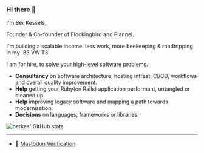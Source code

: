 ### Hi there 👋

I'm Bèr Kessels,

Founder & Co-founder of Flockingbird and Plannel. 

I'm building a scalable income: less work, more beekeeping & roadtripping in my '83 VW T3

I am for hire, to solve your high-level software problems.

* **Consultancy** on software architecture, hosting infrast, CI/CD, workflows and overall quality improvement.
* **Help** getting your Ruby(on Rails) application performant, untangled or cleaned up.
* **Help** improving legacy software and mapping a path towards modernisation.
* **Decisions** on languages, frameworks or libraries.

![berkes' GitHub stats](https://github-readme-stats.vercel.app/api?username=berkes&show_icons=true&theme=cobalt)

---

<ul>
  <li>🐘 <a rel="nofollow" rel="me" href="https://bitcoinhackers.org/@berkes">Mastodon Verification</a></li>
</ul>
